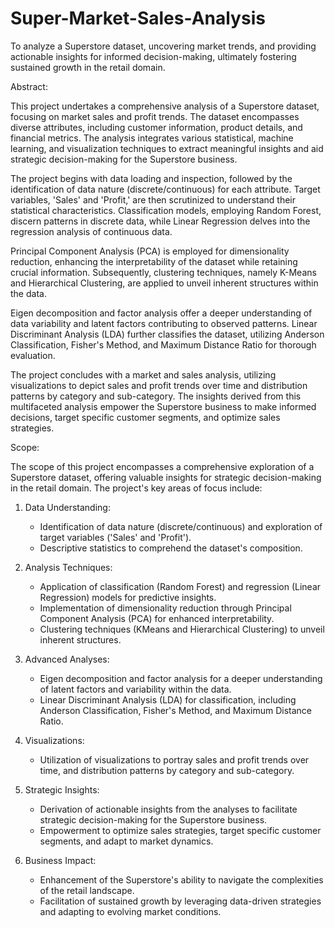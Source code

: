 # Super-Market-Sales-Analysis
To analyze a Superstore dataset, uncovering market trends, and providing actionable insights for informed decision-making, ultimately fostering sustained growth in the retail domain.

Abstract:

This project undertakes a comprehensive analysis of a Superstore dataset, focusing on market sales and profit trends. The dataset encompasses diverse attributes, including customer information, product details, and financial metrics. The analysis integrates various statistical, machine learning, and visualization techniques to extract meaningful insights and aid strategic decision-making for the Superstore business.

The project begins with data loading and inspection, followed by the identification of data nature (discrete/continuous) for each attribute. Target variables, 'Sales' and 'Profit,' are then scrutinized to understand their statistical characteristics. Classification models, employing Random Forest, discern patterns in discrete data, while Linear Regression delves into the regression analysis of continuous data.

Principal Component Analysis (PCA) is employed for dimensionality reduction, enhancing the interpretability of the dataset while retaining crucial information. Subsequently, clustering techniques, namely K-Means and Hierarchical Clustering, are applied to unveil inherent structures within the data.

Eigen decomposition and factor analysis offer a deeper understanding of data variability and latent factors contributing to observed patterns. Linear Discriminant Analysis (LDA) further classifies the dataset, utilizing Anderson Classification, Fisher's Method, and Maximum Distance Ratio for thorough evaluation.

The project concludes with a market and sales analysis, utilizing visualizations to depict sales and profit trends over time and distribution patterns by category and sub-category. The insights derived from this multifaceted analysis empower the Superstore business to make informed decisions, target specific customer segments, and optimize sales strategies.




Scope:

The scope of this project encompasses a comprehensive exploration of a Superstore dataset, offering valuable insights for strategic decision-making in the retail domain. The project's key areas of focus include:

1. Data Understanding:
   - Identification of data nature (discrete/continuous) and exploration of target variables ('Sales' and 'Profit').
   - Descriptive statistics to comprehend the dataset's composition.

2. Analysis Techniques:
   - Application of classification (Random Forest) and regression (Linear Regression) models for predictive insights.
   - Implementation of dimensionality reduction through Principal Component Analysis (PCA) for enhanced interpretability.
   - Clustering techniques (KMeans and Hierarchical Clustering) to unveil inherent structures.

3. Advanced Analyses:
   - Eigen decomposition and factor analysis for a deeper understanding of latent factors and variability within the data.
   - Linear Discriminant Analysis (LDA) for classification, including Anderson Classification, Fisher's Method, and Maximum Distance Ratio.

4. Visualizations:
   - Utilization of visualizations to portray sales and profit trends over time, and distribution patterns by category and sub-category.

5. Strategic Insights:
   - Derivation of actionable insights from the analyses to facilitate strategic decision-making for the Superstore business.
   - Empowerment to optimize sales strategies, target specific customer segments, and adapt to market dynamics.
6. Business Impact:
   - Enhancement of the Superstore's ability to navigate the complexities of the retail landscape.
   - Facilitation of sustained growth by leveraging data-driven strategies and adapting to evolving market conditions.
